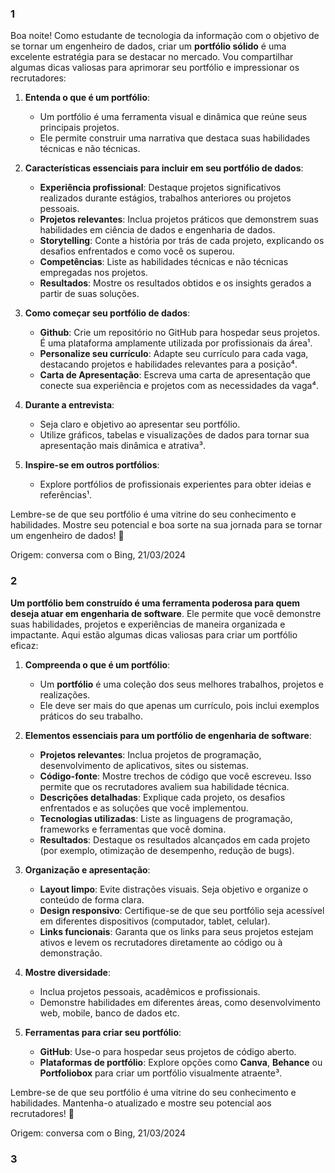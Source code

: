 ### 1

Boa noite! Como estudante de tecnologia da informação com o objetivo de se tornar um engenheiro de dados, criar um **portfólio sólido** é uma excelente estratégia para se destacar no mercado. Vou compartilhar algumas dicas valiosas para aprimorar seu portfólio e impressionar os recrutadores:

1. **Entenda o que é um portfólio**:
   - Um portfólio é uma ferramenta visual e dinâmica que reúne seus principais projetos.
   - Ele permite construir uma narrativa que destaca suas habilidades técnicas e não técnicas.

2. **Características essenciais para incluir em seu portfólio de dados**:
   - **Experiência profissional**: Destaque projetos significativos realizados durante estágios, trabalhos anteriores ou projetos pessoais.
   - **Projetos relevantes**: Inclua projetos práticos que demonstrem suas habilidades em ciência de dados e engenharia de dados.
   - **Storytelling**: Conte a história por trás de cada projeto, explicando os desafios enfrentados e como você os superou.
   - **Competências**: Liste as habilidades técnicas e não técnicas empregadas nos projetos.
   - **Resultados**: Mostre os resultados obtidos e os insights gerados a partir de suas soluções.

3. **Como começar seu portfólio de dados**:
   - **Github**: Crie um repositório no GitHub para hospedar seus projetos. É uma plataforma amplamente utilizada por profissionais da área¹.
   - **Personalize seu currículo**: Adapte seu currículo para cada vaga, destacando projetos e habilidades relevantes para a posição⁴.
   - **Carta de Apresentação**: Escreva uma carta de apresentação que conecte sua experiência e projetos com as necessidades da vaga⁴.

4. **Durante a entrevista**:
   - Seja claro e objetivo ao apresentar seu portfólio.
   - Utilize gráficos, tabelas e visualizações de dados para tornar sua apresentação mais dinâmica e atrativa³.

5. **Inspire-se em outros portfólios**:
   - Explore portfólios de profissionais experientes para obter ideias e referências¹.

Lembre-se de que seu portfólio é uma vitrine do seu conhecimento e habilidades. Mostre seu potencial e boa sorte na sua jornada para se tornar um engenheiro de dados! 🚀

Origem: conversa com o Bing, 21/03/2024

### 2

**Um portfólio bem construído é uma ferramenta poderosa para quem deseja atuar em engenharia de software**. Ele permite que você demonstre suas habilidades, projetos e experiências de maneira organizada e impactante. Aqui estão algumas dicas valiosas para criar um portfólio eficaz:

1. **Compreenda o que é um portfólio**:
   - Um **portfólio** é uma coleção dos seus melhores trabalhos, projetos e realizações.
   - Ele deve ser mais do que apenas um currículo, pois inclui exemplos práticos do seu trabalho.

2. **Elementos essenciais para um portfólio de engenharia de software**:
   - **Projetos relevantes**: Inclua projetos de programação, desenvolvimento de aplicativos, sites ou sistemas.
   - **Código-fonte**: Mostre trechos de código que você escreveu. Isso permite que os recrutadores avaliem sua habilidade técnica.
   - **Descrições detalhadas**: Explique cada projeto, os desafios enfrentados e as soluções que você implementou.
   - **Tecnologias utilizadas**: Liste as linguagens de programação, frameworks e ferramentas que você domina.
   - **Resultados**: Destaque os resultados alcançados em cada projeto (por exemplo, otimização de desempenho, redução de bugs).

3. **Organização e apresentação**:
   - **Layout limpo**: Evite distrações visuais. Seja objetivo e organize o conteúdo de forma clara.
   - **Design responsivo**: Certifique-se de que seu portfólio seja acessível em diferentes dispositivos (computador, tablet, celular).
   - **Links funcionais**: Garanta que os links para seus projetos estejam ativos e levem os recrutadores diretamente ao código ou à demonstração.

4. **Mostre diversidade**:
   - Inclua projetos pessoais, acadêmicos e profissionais.
   - Demonstre habilidades em diferentes áreas, como desenvolvimento web, mobile, banco de dados etc.

5. **Ferramentas para criar seu portfólio**:
   - **GitHub**: Use-o para hospedar seus projetos de código aberto.
   - **Plataformas de portfólio**: Explore opções como **Canva**, **Behance** ou **Portfoliobox** para criar um portfólio visualmente atraente³.

Lembre-se de que seu portfólio é uma vitrine do seu conhecimento e habilidades. Mantenha-o atualizado e mostre seu potencial aos recrutadores! 🚀

Origem: conversa com o Bing, 21/03/2024

### 3



